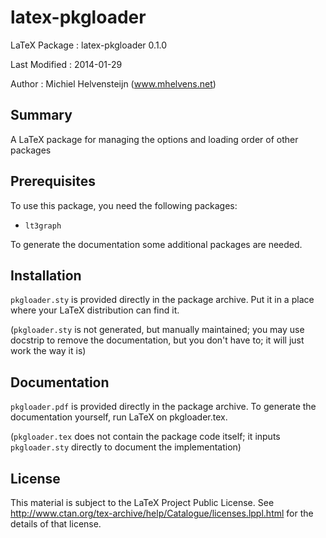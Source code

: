 latex-pkgloader
===============

LaTeX Package : latex-pkgloader 0.1.0

Last Modified : 2014-01-29

Author        : Michiel Helvensteijn  (www.mhelvens.net)


Summary
-------

A LaTeX package for managing the options and loading order of other packages


Prerequisites
-------------

To use this package, you need the following packages:

*  `lt3graph`

To generate the documentation some additional packages are needed.


Installation
-------------

`pkgloader.sty` is provided directly in the package archive. Put
it in a place where your LaTeX distribution can find it.

(`pkgloader.sty` is not generated, but manually maintained; you
 may use docstrip to remove the documentation, but you don't
 have to; it will just work the way it is)


Documentation
-------------

`pkgloader.pdf` is provided directly in the package archive. To
generate the documentation yourself, run LaTeX on pkgloader.tex.

(`pkgloader.tex` does not contain the package code itself; it inputs
 `pkgloader.sty` directly to document the implementation)


License
-------

This material is subject to the LaTeX Project Public License. See
http://www.ctan.org/tex-archive/help/Catalogue/licenses.lppl.html 
for the details of that license.